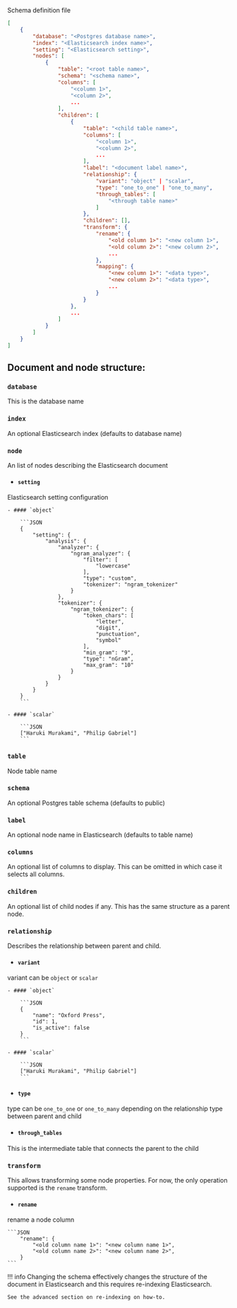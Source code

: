 Schema definition file

```JSON
[
    {
        "database": "<Postgres database name>",
        "index": "<Elasticsearch index name>",
        "setting": "<Elasticsearch setting>",
        "nodes": [
            {
                "table": "<root table name>",
                "schema": "<schema name>",
                "columns": [
                    "<column 1>",
                    "<column 2>",
                    ...
                ],
                "children": [
                    {
                        "table": "<child table name>",
                        "columns": [
                            "<column 1>",
                            "<column 2>",
                            ...
                        ],
                        "label": "<document label name>",
                        "relationship": {
                            "variant": "object" | "scalar",
                            "type": "one_to_one" | "one_to_many",
                            "through_tables": [
                                "<through table name>"
                            ]
                        },
                        "children": [],
                        "transform": {
                            "rename": {
                                "<old column 1>": "<new column 1>",
                                "<old column 2>": "<new column 2>",
                                ...
                            },
                            "mapping": {
                                "<new column 1>": "<data type>",
                                "<new column 2>": "<data type>",
                                ...
                            }
                        }
                    },
                    ...
                ]
            }
        ]
    }
]
```


## Document and node structure:

### `database`
This is the database name

### `index`
An optional Elasticsearch index (defaults to database name)

### `node`
An list of nodes describing the Elasticsearch document

- #### `setting`
Elasticsearch setting configuration

    - #### `object`

        ```JSON
        {
            "setting": {
                "analysis": {
                    "analyzer": {
                        "ngram_analyzer": {
                            "filter": [
                                "lowercase"
                            ],
                            "type": "custom",
                            "tokenizer": "ngram_tokenizer"
                        }
                    },
                    "tokenizer": {
                        "ngram_tokenizer": {
                            "token_chars": [
                                "letter",
                                "digit",
                                "punctuation",
                                "symbol"
                            ],
                            "min_gram": "9",
                            "type": "nGram",
                            "max_gram": "10"
                        }
                    }
                }
            }
        }
        ```

    - #### `scalar`

        ```JSON
        ["Haruki Murakami", "Philip Gabriel"]
        ```

### `table`
Node table name

### `schema`
An optional Postgres table schema (defaults to public)

### `label`
An optional node name in Elasticsearch (defaults to table name)

### `columns`
An optional list of columns to display. This can be omitted in which case it selects all
columns.

### `children`
An optional list of child nodes if any.
This has the same structure as a parent node.

### `relationship`
Describes the relationship between parent and child.

- #### `variant`
variant can be `object` or `scalar`

    - #### `object`

        ```JSON
        {
            "name": "Oxford Press",
            "id": 1,
            "is_active": false
        }
        ```

    - #### `scalar`

        ```JSON
        ["Haruki Murakami", "Philip Gabriel"]
        ```

- #### `type`
type can be `one_to_one` or `one_to_many` depending on the relationship type between 
parent and child

- #### `through_tables`
This is the intermediate table that connects the parent to the child


### `transform`

This allows transforming some node properties.
For now, the only operation supported is the `rename` transform.

- #### `rename`
rename a node column

    ```JSON
        "rename": {
            "<old column name 1>": "<new column name 1>",
            "<old column name 2>": "<new column name 2>",
        }
    ```

!!! info
    Changing the schema effectively changes the structure of the document in Elasticsearch 
    and this requires re-indexing Elasticsearch.

    See the advanced section on re-indexing on how-to.